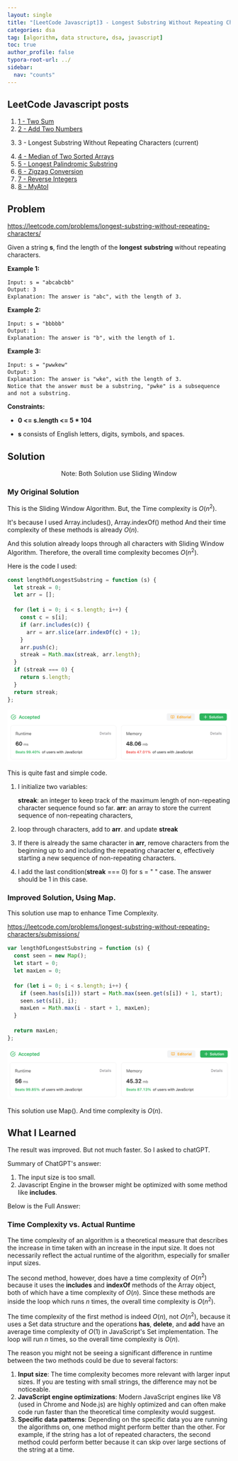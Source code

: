 ```yaml
---
layout: single
title: "[LeetCode Javascript]3 - Longest Substring Without Repeating Characters"
categories: dsa
tag: [algorithm, data structure, dsa, javascript]
toc: true
author_profile: false
typora-root-url: ../
sidebar:
  nav: "counts"
---
```


<nav class="cods"><h2>LeetCode Javascript posts</h2><ol><li><a href="/dsa/LeetCode_Javascript~1_-_Two_Sum">1 - Two Sum</a></li><li><a href="/dsa/LeetCode_Javascript~2_-_Add_Two_Numbers">2 - Add Two Numbers</a></li><li><p>3 - Longest Substring Without Repeating Characters (current)</p></li><li><a href="/dsa/LeetCode_Javascript~4_-_Median_of_Two_Sorted_Arrays">4 - Median of Two Sorted Arrays</a></li><li><a href="/dsa/LeetCode_Javascript~5_-_Longest_Palindromic_Substring">5 - Longest Palindromic Substring</a></li><li><a href="/dsa/LeetCode_Javascript~6_-_Zigzag_Conversion">6 - Zigzag Conversion</a></li><li><a href="/dsa/LeetCode_Javascript~7_-_Reverse_Integers">7 - Reverse Integers</a></li><li><a href="/dsa/LeetCode_Javascript~8_-_MyAtoI">8 - MyAtoI</a></li></ol></nav>


## Problem

https://leetcode.com/problems/longest-substring-without-repeating-characters/

Given a string **s**, find the length of the **longest** **substring** without repeating characters.

**Example 1:**

```
Input: s = "abcabcbb"
Output: 3
Explanation: The answer is "abc", with the length of 3.
```

**Example 2:**

```
Input: s = "bbbbb"
Output: 1
Explanation: The answer is "b", with the length of 1.
```

**Example 3:**

```
Input: s = "pwwkew"
Output: 3
Explanation: The answer is "wke", with the length of 3.
Notice that the answer must be a substring, "pwke" is a subsequence and not a substring.
```

**Constraints:**

- **0 <= s.length <= 5 \* 104**

- **s** consists of English letters, digits, symbols, and spaces.

## Solution

<p style="text-align: center;">Note: Both Solution use Sliding Window</p>

### My Original Solution

This is the Sliding Window Algorithm. But, the Time complexity is $O(n^2)$.

It's because I used Array.includes(), Array.indexOf() method And their time complexity of these methods is already _O_(_n_).

And this solution already loops through all characters with Sliding Window Algorithm.
Therefore, the overall time complexity becomes $O(n^2)$.

Here is the code I used:

```javascript
const lengthOfLongestSubstring = function (s) {
  let streak = 0;
  let arr = [];

  for (let i = 0; i < s.length; i++) {
    const c = s[i];
    if (arr.includes(c)) {
      arr = arr.slice(arr.indexOf(c) + 1);
    }
    arr.push(c);
    streak = Math.max(streak, arr.length);
  }
  if (streak === 0) {
    return s.length;
  }
  return streak;
};
```

![image-20230802213447652](/images/typora/image-20230802213447652.png)

This is quite fast and simple code.

1. I initialize two variables:

   **streak**: an integer to keep track of the maximum length of non-repeating character sequence found so far.
   **arr**: an array to store the current sequence of non-repeating characters,

2. loop through characters, add to **arr**. and update **streak**
3. If there is already the same character in **arr**, remove characters from the beginning up to and including the repeating character **c**, effectively starting a new sequence of non-repeating characters.
4. I add the last condition(**streak** === 0) for s = " " case. The answer should be 1 in this case.

### Improved Solution, Using Map.

This solution use map to enhance Time Complexity.

https://leetcode.com/problems/longest-substring-without-repeating-characters/submissions/

```javascript
var lengthOfLongestSubstring = function (s) {
  const seen = new Map();
  let start = 0;
  let maxLen = 0;

  for (let i = 0; i < s.length; i++) {
    if (seen.has(s[i])) start = Math.max(seen.get(s[i]) + 1, start);
    seen.set(s[i], i);
    maxLen = Math.max(i - start + 1, maxLen);
  }

  return maxLen;
};
```

![image-20230802213404245](/images/typora/image-20230802213404245.png)

This solution use Map(). And time complexity is $O(n)$.

## What I Learned

The result was improved. But not much faster. So I asked to chatGPT.

Summary of ChatGPT's answer:

1. The input size is too small.
2. Javascript Engine in the browser might be optimized with some method like **includes**.

Below is the Full Answer:

### Time Complexity vs. Actual Runtime

The time complexity of an algorithm is a theoretical measure that describes the increase in time taken with an increase in the input size. It does not necessarily reflect the actual runtime of the algorithm, especially for smaller input sizes.

The second method, however, does have a time complexity of $O(n^2)$ because it uses the **includes** and **indexOf** methods of the Array object, both of which have a time complexity of $O(n)$. Since these methods are inside the loop which runs $n$ times, the overall time complexity is $O(n^2)$.

The time complexity of the first method is indeed $O(n)$, not $O(n^2)$, because it uses a Set data structure and the operations **has**, **delete**, and **add** have an average time complexity of $O(1)$ in JavaScript's Set implementation. The loop will run $n$ times, so the overall time complexity is $O(n)$.

The reason you might not be seeing a significant difference in runtime between the two methods could be due to several factors:

1. **Input size**: The time complexity becomes more relevant with larger input sizes. If you are testing with small strings, the difference may not be noticeable.
2. **JavaScript engine optimizations**: Modern JavaScript engines like V8 (used in Chrome and Node.js) are highly optimized and can often make code run faster than the theoretical time complexity would suggest.
3. **Specific data patterns**: Depending on the specific data you are running the algorithms on, one method might perform better than the other. For example, if the string has a lot of repeated characters, the second method could perform better because it can skip over large sections of the string at a time.
